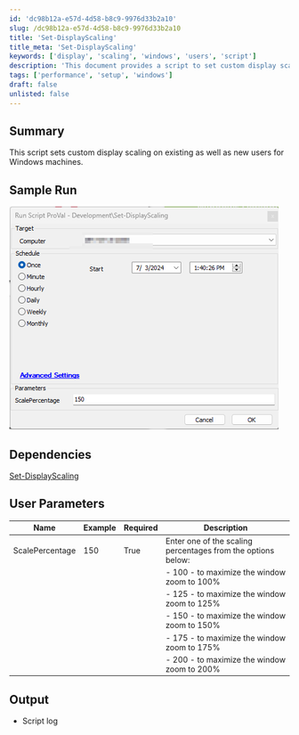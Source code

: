 ```yaml
---
id: 'dc98b12a-e57d-4d58-b8c9-9976d33b2a10'
slug: /dc98b12a-e57d-4d58-b8c9-9976d33b2a10
title: 'Set-DisplayScaling'
title_meta: 'Set-DisplayScaling'
keywords: ['display', 'scaling', 'windows', 'users', 'script']
description: 'This document provides a script to set custom display scaling on existing and new users for Windows machines. It includes user parameters, sample runs, and dependencies for successful execution.'
tags: ['performance', 'setup', 'windows']
draft: false
unlisted: false
---
```


## Summary

This script sets custom display scaling on existing as well as new users for Windows machines.

## Sample Run

![Sample Run](../../../static/img/Set-DisplayScaling/image_1.png)

## Dependencies

[Set-DisplayScaling](<../../powershell/Set-DisplayScaling.md>)

## User Parameters

| Name            | Example | Required | Description                                                                                                                                                          |
|-----------------|---------|----------|----------------------------------------------------------------------------------------------------------------------------------------------------------------------|
| ScalePercentage  | 150     | True     | Enter one of the scaling percentages from the options below:                                                                                                        |
|                 |         |          | - 100 - to maximize the window zoom to 100%                                                                                                                     |
|                 |         |          | - 125 - to maximize the window zoom to 125%                                                                                                                     |
|                 |         |          | - 150 - to maximize the window zoom to 150%                                                                                                                     |
|                 |         |          | - 175 - to maximize the window zoom to 175%                                                                                                                     |
|                 |         |          | - 200 - to maximize the window zoom to 200%                                                                                                                     |

## Output

- Script log


